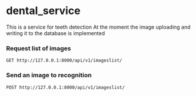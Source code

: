 # dental_service
This is a service for teeth detection
At the moment the image uploading and writing it to the database is implemented

### Request list of images

`GET http://127.0.0.1:8000/api/v1/imageslist/`

### Send an image to recognition

`POST http://127.0.0.1:8000/api/v1/imageslist/`